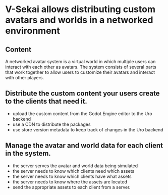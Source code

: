 # V-Sekai allows distributing custom avatars and worlds in a networked environment

## Content 

A networked avatar system is a virtual world in which multiple users can interact with each other as avatars. The system consists of several parts that work together to allow users to customize their avatars and interact with other players.

## Distribute the custom content your users create to the clients that need it.

* upload the custom content from the Godot Engine editor to the Uro backend
* use a CDN to distribute the packages
* use store version metadata to keep track of changes in the Uro backend

## Manage the avatar and world data for each client in the system.

* the server serves the avatar and world data being simulated
* the server needs to know which clients need which assets
* the server needs to know which clients have what assets
* the server needs to know where the assets are located
* send the appropriate assets to each client from a server.



